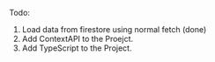 Todo:

1. Load data from firestore using normal fetch (done)
2. Add ContextAPI to the Proejct.
3. Add TypeScript to the Project.
